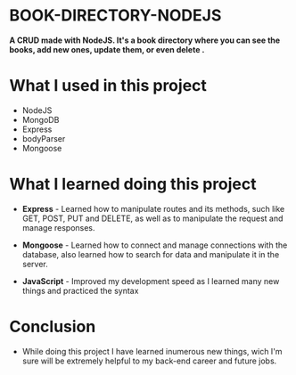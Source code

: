 # BOOK-DIRECTORY-NODEJS
**A CRUD made with NodeJS. It's a book directory where you can see the books, add new ones, update them, or even delete .**
# What I used in this project
- NodeJS
- MongoDB
- Express
- bodyParser
- Mongoose

# What I learned doing this project

- **Express** - Learned how to manipulate routes and its methods, such like GET, POST, PUT and DELETE, as well as to manipulate the request and manage responses.

- **Mongoose** - Learned how to connect and manage connections with the database, also learned how to search for data and manipulate it in the server.

- **JavaScript** - Improved my development speed as I learned many new things and practiced the syntax


# Conclusion

* While doing this project I have learned inumerous new things, wich I'm sure will be extremely helpful to my back-end career and future jobs.
